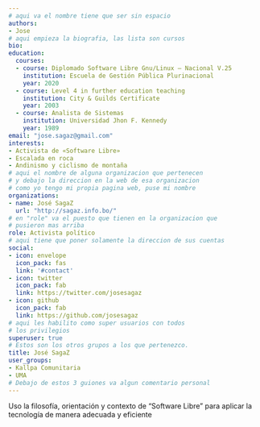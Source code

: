 ```yaml
---
# aqui va el nombre tiene que ser sin espacio
authors:
- Jose
# aqui empieza la biografia, las lista son cursos
bio:
education:
  courses:
  - course: Diplomado Software Libre Gnu/Linux – Nacional V.25
    institution: Escuela de Gestión Pública Plurinacional
    year: 2020
  - course: Level 4 in further education teaching
    institution: City & Guilds Certificate
    year: 2003
  - course: Analista de Sistemas
    institution: Universidad Jhon F. Kennedy
    year: 1989
email: "jose.sagaz@gmail.com"
interests:
- Activista de «Software Libre»
- Escalada en roca
- Andinismo y ciclismo de montaña
# aqui el nombre de alguna organizacion que pertenecen
# y debajo la direccion en la web de esa organizacion
# como yo tengo mi propia pagina web, puse mi nombre
organizations:
- name: José SagaZ
  url: "http://sagaz.info.bo/"
# en "role" va el puesto que tienen en la organizacion que
# pusieron mas arriba
role: Activista político
# aqui tiene que poner solamente la direccion de sus cuentas
social:
- icon: envelope
  icon_pack: fas
  link: '#contact'
- icon: twitter
  icon_pack: fab
  link: https://twitter.com/josesagaz
- icon: github
  icon_pack: fab
  link: https://github.com/josesagaz
# aqui les habilito como super usuarios con todos
# los privilegios
superuser: true
# Estos son los otros grupos a los que pertenezco.
title: José SagaZ
user_groups:
- Kallpa Comunitaria
- UMA
# Debajo de estos 3 guiones va algun comentario personal
---
```


Uso la filosofía, orientación y contexto de “Software Libre”
para aplicar la tecnología de manera adecuada y eficiente
